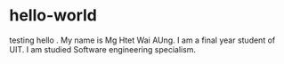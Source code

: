 # hello-world
testing
hello . My name is Mg Htet Wai AUng. I am a final year student of UIT. I am studied Software engineering specialism.
